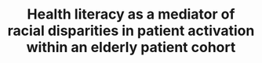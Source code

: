 ---
name: "Health Literacy As A Mediator Of"
title: "Health literacy as a mediator of racial disparities in patient activation within an elderly patient cohort"
project: null
event: "Journal of Health Care for the Poor and Underserved"
authors:
- name: "Eneanya, N."
- name: "Winter, M."
- name: "Cabral, H."
- name: "Waite, K."
- name: "Henault, L."
- name: "Bickmore, T."
- name: "Hanchate, A."
- name: "Wolf, M."
- name: "Orlow, M."
year: 2016
resources: null
external_url: null
draft: false
---